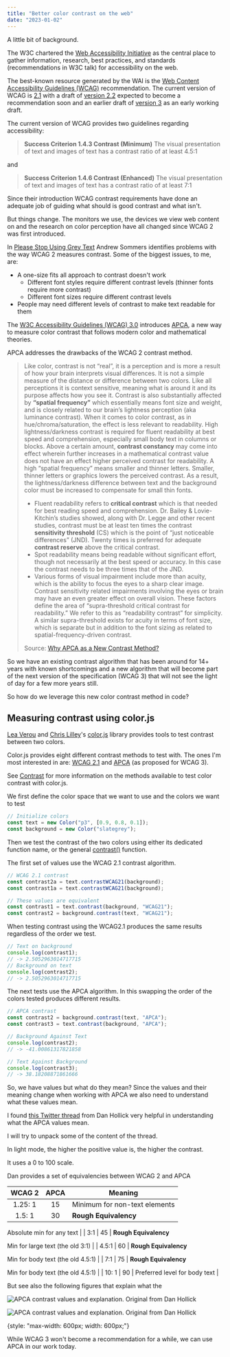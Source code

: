 ```yaml
---
title: "Better color contrast on the web"
date: "2023-01-02"
---
```


A little bit of background.

The W3C chartered the [Web Accessibility Initiative](https://www.w3.org/WAI/) as the central place to gather information, research, best practices, and standards (recommendations in W3C talk) for accessibility on the web.

The best-known resource generated by the WAI is the [Web Content Accessibility Guidelines (WCAG)](https://www.w3.org/WAI/standards-guidelines/wcag/) recommendation. The current version of WCAG is [2.1](https://www.w3.org/TR/WCAG/) with a draft of [version 2.2](https://www.w3.org/TR/WCAG22/) expected to become a recommendation soon and an earlier draft of [version 3](https://www.w3.org/TR/wcag3/) as an early working draft.

The current version of WCAG provides two guidelines regarding accessibility:

> **Success Criterion 1.4.3 Contrast (Minimum)** The visual presentation of text and images of text has a contrast ratio of at least 4.5:1

and

> **Success Criterion 1.4.6 Contrast (Enhanced)** The visual presentation of text and images of text has a contrast ratio of at least 7:1

Since their introduction WCAG contrast requirements have done an adequate job of guiding what should is good contrast and what isn't.

But things change. The monitors we use, the devices we view web content on and the research on color perception have all changed since WCAG 2 was first introduced.

In [Please Stop Using Grey Text](https://tangledweb.xyz/please-stop-using-grey-text-3d3e71acfca8) Andrew Sommers identifies problems with the way WCAG 2 measures contrast. Some of the biggest issues, to me, are:

* A one-size fits all approach to contrast doesn't work
  * Different font styles require different contrast levels (thinner fonts require more contrast)
  * Different font sizes require different contrast levels
* People may need different levels of contrast to make text readable for them

The [W3C Accessibility Guidelines (WCAG) 3.0](https://www.w3.org/TR/wcag-3.0/) introduces [APCA](https://github.com/Myndex/apca-w3), a new way to measure color contrast that follows modern color and mathematical theories.

APCA addresses the drawbacks of the WCAG 2 contrast method.

> Like color, contrast is not “real”, it is a perception and is more a result of how your brain interprets visual differences. It is not a simple measure of the distance or difference between two colors. Like all perceptions it is context sensitive, meaning what is around it and its purpose affects how you see it. Contrast is also substantially affected by **“spatial frequency”** which essentially means font size and weight, and is closely related to our brain’s lightness perception (aka luminance contrast). When it comes to color contrast, as in hue/chroma/saturation, the effect is less relevant to readability. High lightness/darkness contrast is required for fluent readability at best speed and comprehension, especially small body text in columns or blocks. Above a certain amount, **contrast constancy** may come into effect wherein further increases in a mathematical contrast value does not have an effect higher perceived contrast for readability. A high “spatial frequency” means smaller and thinner letters. Smaller, thinner letters or graphics lowers the perceived contrast. As a result, the lightness/darkness difference between text and the background color must be increased to compensate for small thin fonts.
>
> * Fluent readability refers to **critical contrast** which is that needed for best reading speed and comprehension. Dr. Bailey & Lovie-Kitchin’s studies showed, along with Dr. Legge and other recent studies, contrast must be at least ten times the contrast **sensitivity threshold** (CS) which is the point of “just noticeable differences” (JND). Twenty times is preferred for adequate **contrast reserve** above the critical contrast.
> * Spot readability means being readable without significant effort, though not necessarily at the best speed or accuracy. In this case the contrast needs to be three times that of the JND.
> * Various forms of visual impairment include more than acuity, which is the ability to focus the eyes to a sharp clear image. Contrast sensitivity related impairments involving the eyes or brain may have an even greater effect on overall vision. These factors define the area of “supra-threshold critical contrast for readability.” We refer to this as “readability contrast” for simplicity. A similar supra-threshold exists for acuity in terms of font size, which is separate but in addition to the font sizing as related to spatial-frequency-driven contrast.
>
> Source: [Why APCA as a New Contrast Method?](https://git.apcacontrast.com/documentation/)

So we have an existing contrast algorithm that has been around for 14+ years with known shortcomings and a new algorithm that will become part of the next version of the specification (WCAG 3) that will not see the light of day for a few more years still.

So how do we leverage this new color contrast method in code?

## Measuring contrast using color.js

[Lea Verou](http://lea.verou.me/) and [Chris Lilley](https://svgees.us/)'s [color.js](https://colorjs.io/) library provides tools to test contrast between two colors.

Color.js provides eight different contrast methods to test with. The ones I'm most interested in are: [WCAG 2.1](https://colorjs.io/docs/contrast.html#wcag-21) and [APCA](https://colorjs.io/docs/contrast.html#accessible-perceptual-contrast-algorithm-apca) (as proposed for WCAG 3).

See [Contrast](https://colorjs.io/docs/contrast.html) for more information on the methods available to test color contrast with color.js.

We first define the color space that we want to use and the colors we want to test

```js
// Initialize colors
const text = new Color("p3", [0.9, 0.8, 0.1]);
const background = new Color("slategrey");
```

Then we test the contrast of the two colors using either its dedicated function name, or the general [contrast()](https://colorjs.io/docs/contrast.html) function.

The first set of values use the WCAG 2.1 contrast algorithm.

```js
// WCAG 2.1 contrast
const contrast2a = text.contrastWCAG21(background);
const contrast1a = text.contrastWCAG21(background);

// These values are equivalent
const contrast1 = text.contrast(background, "WCAG21");
const contrast2 = background.contrast(text, "WCAG21");
```

When testing contrast using the WCAG2.1 produces the same results regardless of the order we test.

```js
// Text on background
console.log(contrast1);
// -> 2.5052963014717715
// Background on text
console.log(contrast2);
// -> 2.5052963014717715
```

The next tests use the APCA algorithm. In this swapping the order of the colors tested produces different results.

```js
// APCA contrast
const contrast2 = background.contrast(text, "APCA");
const contrast3 = text.contrast(background, "APCA");

// Background Against Text
console.log(contrast2);
// -> -41.00861317821858

// Text Against Background
console.log(contrast3);
// -> 38.18208871861666
```

So, we have values but what do they mean? Since the values and their meaning change when working with APCA we also need to understand what these values mean.

I found [this Twitter thread](https://twitter.com/DanHollick/status/1468958644364402702?s=20&t=0Yu30BkowoTyQitX_kowPQ) from Dan Hollick very helpful in understanding what the APCA values mean.

I will try to unpack some of the content of the thread.

In light mode, the higher the positive value is, the higher the contrast.

It uses a 0 to 100 scale.

Dan provides a set of equivalencies between WCAG 2 and APCA

| WCAG 2 | APCA | Meaning |
| :-: | :-: | --- |
| 1.25: 1 | 15 | Minimum for non-text elements |
| 1.5: 1 | 30 | **Rough Equivalency**

Absolute min for any text |
| 3:1 | 45 | **Rough Equivalency**

Min for large text (the old 3:1) |
| 4.5:1 | 60 | **Rough Equivalency**

Min for body text (the old 4.5:1) |
| 7:1 | 75 | **Rough Equivalency**

Min for body text (the old 4.5:1) |
| 10: 1 | 90 | Preferred level for body text |

But see also the following figures that explain what the

![APCA contrast values and explanation. Original from [Dan Hollick](https://twitter.com/DanHollick/status/1468958658683805703?s=20&t=GMyDkCKNvOjTbEbrr6eGvA)](https://res.cloudinary.com/dfh6ihzvj/image/upload/c_scale,w_500/f_auto,q_auto/apca-contrast-01)

![APCA contrast values and explanation. Original from [Dan Hollick](https://twitter.com/DanHollick/status/1468958658683805703?s=20&t=GMyDkCKNvOjTbEbrr6eGvA)](https://res.cloudinary.com/dfh6ihzvj/image/upload/c_scale,w_500/f_auto,q_auto/apca-contrast-02)

{style: "max-width: 600px; width: 600px;"}

While WCAG 3 won't become a recommendation for a while, we can use APCA in our work today.
